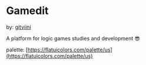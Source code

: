 # Gamedit

by: [gitviini](https://github.com/gitviini)

A platform for logic games studies and development 😎

palette: [https://flatuicolors.com/palette/us](https://flatuicolors.com/palette/us)